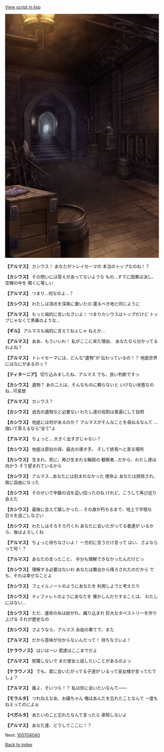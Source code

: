 [View script in lisp](../scripts/100704030.txt)

![beast_world_underground.png](../images/backgrounds/beast_world_underground.png)

**【アルマス】**
カシウス！
あなたがトレイセーマの
本当のトップなのね！？

**【カシウス】**
その問いには答えがあってないような
もの…すでに因果は決し、空蝉の中を
覗くに等しい

**【アルマス】**
つまり…何なのよ…？

**【カシウス】**
わたしは頂点を深奥に置いたの
還るべき地と同じように

**【アルマス】**
もっと端的に言いなさいよ！
つまりカシウスはトップだけど
トップじゃなくて黒幕のような…

**【ギル】**
アルマスも端的に言えてねぇじゃ
ねえか…

**【アルマス】**
ああ、もういいわ！
私がここに来た理由、
あなたなら分かってるわよね？

**【アルマス】**
トレイセーマには、どんな“遺物”が
伝わっているの！？
地底世界にはなにがあるのっ？

**【ティターニア】**
切り込みましたね、アルマス
でも、良い判断ですっ

**【カシウス】**
遺物？
あの二人は、そんなものに頼らないと
いけない状態なのね…可哀想

**【アルマス】**
カシウス？

**【カシウス】**
過去の遺物など必要ない
わたし達の役割は普遍にして自明

**【カシウス】**
地底には何があるのか？
アルマスがそんなことを尋ねるなんて
…強いて答えるなら“全て”よ

**【アルマス】**
ちょっと…
大きく出すぎじゃない？

**【カシウス】**
地底は原初の母、最古の導き手、
そして終焉へと至る場所

**【カシウス】**
生まれ、死に、再び生まれる輪廻の
観察者…だから、わたし達は向かう
そう望まれているから

**【カシウス】**
アルマス…あなたには刻まれなかった
使命よ
あなたは排除され、故に自由になった

**【カシウス】**
そのせいで辛酸の沼を這い回ったのね
けれど、こうして再び巡り会えた

**【カシウス】**
最後に会えて嬉しかった…
その身が朽ちるまで、地上で平穏な
日々を過ごしなさい

**【カシウス】**
わたしはそろそろ行くわ
あなたに会いたがってる者達が
いるから、後はよろしくね

**【アルマス】**
ちょっと待ちなさいよ！
一方的に言うだけ言って
はい、さよならって何！？

**【アルマス】**
あなたの言ったこと、
半分も理解できなかったんだけどっ

**【カシウス】**
理解する必要はないわ
あなたは舞台から降ろされたのだから
でも、それは幸せなことよ

**【カシウス】**
フェイルノートのようにあなたを
利用しようと考えたり

**【カシウス】**
ティファレトのようにあなたを
懐かしんだりすることは、
わたしにはない…

**【カシウス】**
ただ、運命の糸は紡がれ、織り込まれ
巨大なタペストリーを作り上げる
それが歴史なの

**【カシウス】**
さようなら、アルマス
永劫の果てで、また

**【アルマス】**
だから意味が分からないんだって！
待ちなさいよ！

**【ケラウノス】**
はいはーい
君達はここまでだよ

**【アルマス】**
邪魔しないで
まだ彼女と話したいことがあるのよっ

**【ケラウノス】**
でも、君に会いたがってる子達が
いるって巫女様が言ってたでしょ？

**【アルマス】**
誰よ、そいつら！？
私は別に会いたいなんて――

**【モラルタ】**
つれねえなあ、お嬢ちゃん
俺はあんたを忘れたことなんて
一度もねえってのによぉ

**【ベガルタ】**
あたいのこと忘れたなんて言ったら
承知しないよ

**【アルマス】**
あなた達、どうしてここに！？

Next: [100704040](100704040.md)

[Back to index](index.md)
